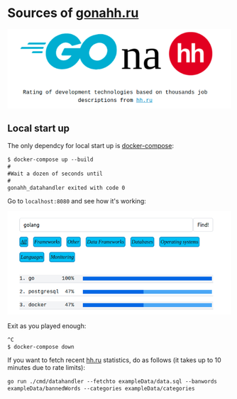 # Sources of  <a href="https://gonahh.ru/" target="_blank">gonahh.ru</a>

<img src="./images/logo.png">

## Local start up

The only dependcy for local start up is <a href="https://docs.docker.com/compose/install" target="_blank">docker-compose</a>:

```
$ docker-compose up --build
#
#Wait a dozen of seconds until
#
gonahh_datahandler exited with code 0
```

Go to `localhost:8080` and see how it's working:

<img src="./images/page.png">

Exit as you played enough:

```
^C
$ docker-compose down
```

If you want to fetch recent <a href="https://hh.ru/" target="_blank">hh.ru</a> statistics, do as follows (it takes up to 10 minutes due to rate limits):

```
go run ./cmd/datahandler --fetchto exampleData/data.sql --banwords exampleData/bannedWords --categories exampleData/categories
```
